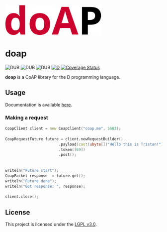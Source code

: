 ![](branding/logo.png)

doap
====

![DUB](https://img.shields.io/dub/v/doap?color=%23c10000ff%20&style=flat-square) ![DUB](https://img.shields.io/dub/dt/doap?style=flat-square) ![DUB](https://img.shields.io/dub/l/doap?style=flat-square) [![D](https://github.com/deavmi/doap/actions/workflows/d.yml/badge.svg?branch=master)](https://github.com/deavmi/doap/actions/workflows/d.yml) [![Coverage Status](https://coveralls.io/repos/github/deavmi/doap/badge.svg?branch=master)](https://coveralls.io/github/deavmi/doap?branch=master)

**doap** is a CoAP library for the D programming language.

## Usage

Documentation is available [here](https://doap.dpldocs.info/).

### Making a request

```d
CoapClient client = new CoapClient("coap.me", 5683);
    
CoapRequestFuture future = client.newRequestBuilder()
                        .payload(cast(ubyte[])"Hello this is Tristan!")
                        .token([69])
                        .post();


writeln("Future start");
CoapPacket response  = future.get();
writeln("Future done");
writeln("Got response: ", response);

client.close();
```

## License

This project is licensed under the [LGPL v3.0](LICENSE).
